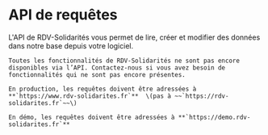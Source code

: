 # API de requêtes

L'API de RDV-Solidarités vous permet de lire, créer et modifier des données
dans notre base depuis votre logiciel.

    Toutes les fonctionnalités de RDV-Solidarités ne sont pas encore disponibles via l’API. Contactez-nous si vous avez besoin de fonctionnalités qui ne sont pas encore présentes.

    En production, les requêtes doivent être adressées à **`https://www.rdv-solidarites.fr`**  \(pas à ~~`https://rdv-solidarites.fr`~~\)

    En démo, les requêtes doivent être adressées à **`https://demo.rdv-solidarites.fr`**




